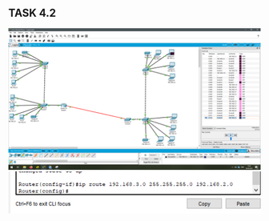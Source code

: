 ## TASK 4.2
![corp](https://github.com/Docker-Meds/DevOps_online_Vinnytsia_2021Q2/blob/Master/m4/task4.2/images/4.2.1.png)
![route](https://github.com/Docker-Meds/DevOps_online_Vinnytsia_2021Q2/blob/Master/m4/task4.2/images/4.2.2.png)
